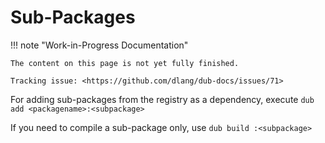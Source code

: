 # Sub-Packages

!!! note "Work-in-Progress Documentation"

    The content on this page is not yet fully finished.

    Tracking issue: <https://github.com/dlang/dub-docs/issues/71>

For adding sub-packages from the registry as a dependency, execute `dub add <packagename>:<subpackage>`

If you need to compile a sub-package only, use `dub build :<subpackage>`

